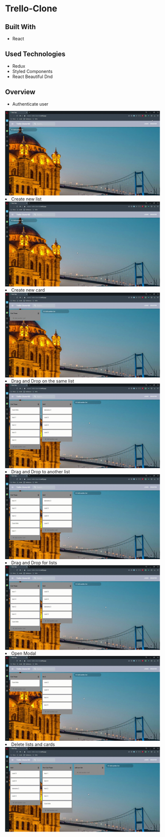 # Trello-Clone 



## Built With

- React

## Used  Technologies
- Redux
- Styled Components
- React Beautiful Dnd

## Overview

- Authenticate user
<img src="https://raw.githubusercontent.com/KaganDogann/React-Trello-Clone/master/src/gifs/Login%20signout.gif?token=GHSAT0AAAAAABTKCHKXV3QP24EP7TW6EDY4YUMQMYA">
<li> Create new list </li>
<img src="https://raw.githubusercontent.com/KaganDogann/React-Trello-Clone/master/src/gifs/create%20new%20list.gif?token=GHSAT0AAAAAABTKCHKX4LQWX4ZS5BIUHQ46YUMQNGA">
<li> Create new card </li>
<img src="https://raw.githubusercontent.com/KaganDogann/React-Trello-Clone/master/src/gifs/create%20new%20card.gif?token=GHSAT0AAAAAABTKCHKXXKA5J27LW4MDGOPMYUMQHNA">
<li> Drag and Drop on the same list </li>
<img src="https://raw.githubusercontent.com/KaganDogann/React-Trello-Clone/master/src/gifs/drag%20and%20drop%20same%20list.gif?token=GHSAT0AAAAAABTKCHKXJFWABXH3KELNCJHEYUMQIHQ">
 <li> Drag and Drop to another list </li>
<img src="https://raw.githubusercontent.com/KaganDogann/React-Trello-Clone/master/src/gifs/drag%20and%20drop%20to%20another%20list.gif?token=GHSAT0AAAAAABTKCHKXV65SJGKEEGOXW5VCYUMQJEA">
<li> Drag and Drop for lists </li>
<img src="https://raw.githubusercontent.com/KaganDogann/React-Trello-Clone/master/src/gifs/drag%20and%20drop%20list%20on%20board.gif?token=GHSAT0AAAAAABTKCHKWCXO6UQ6RDB7GOAHAYUMQJTQ">
 <li> Open Modal </li>
<img src="https://raw.githubusercontent.com/KaganDogann/React-Trello-Clone/master/src/gifs/open%20modal.gif?token=GHSAT0AAAAAABTKCHKW2MLOQSW5SJXXWSTWYUMQK6A">
<li>  Delete lists and cards </li>
<img src="https://raw.githubusercontent.com/KaganDogann/React-Trello-Clone/master/src/gifs/delete%20alll.gif?token=GHSAT0AAAAAABTKCHKXKZN5AKTXCP3RS3PAYUMQLVQ">


